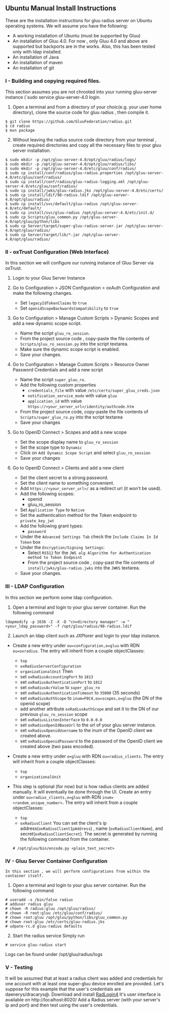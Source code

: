 ## Ubuntu Manual Install Instructions

These are the installation instructions for gluu radius 
server on Ubuntu operating systems.
We will assume you have the following:
  - A working installation of Ubuntu (must be supported by Gluu)
  - An installation of Gluu 4.0. For now , only Gluu 4.0 and above are supported but backports are in the works.
  Also, this has been tested only with ldap installed.
  - An installation of Java 
  - An installation of maven
  - An installation of git

### I - Building and copying required files. 
 This section assumes you are not chrooted into your running gluu-server instance (`sudo service gluu-server-4.0 login.

 1. Open a terminal and from a directory of your choic(e.g. your user home directory), clone the source code for gluu radius , then compile it.
 ```
 $ git clone https://github.com/GluuFederation/radius.git
 $ cd radius
 $ mvn package
 ```
2. Without leaving the radius source code directory from your terminal , create required directories 
and copy all the necessary files to your gluu server installation.
```
$ sudo mkdir -p /opt/gluu-server-4.0/opt/gluu/radius/logs/
$ sudo mkdir -p /opt/gluu-server-4.0/opt/gluu/radius/libs/
$ sudo mkdir -p /opt/gluu-server-4.0/etc/gluu/conf/radius/
$ sudo cp install/conf/radius/gluu-radius.properties /opt/gluu-server-4.0/etc/gluu/conf/radius/
$ sudo cp install/conf/radius/gluu-radius-logging.xml /opt/gluu-server-4.0/etc/gluu/conf/radius/
$ sudo cp install/jwks/gluu-radius.jks /opt/gluu-server-4.0/etc/certs/
$ sudo cp install/ldif/98-radius.ldif /opt/gluu-server-4.0/opt/gluu/radius/
$ sudo cp install/svc/default/gluu-radius /opt/gluu-server-4.0/etc/default/
$ sudo cp install/svc/gluu-radius /opt/gluu-server-4.0/etc/init.d/
$ sudo cp Scripts/gluu_common.py /opt/gluu-server-4.0/opt/gluu/python/libs
$ sudo cp Server/target/super-gluu-radius-server.jar /opt/gluu-server-4.0/opt/gluu/radius/
$ sudo cp Server/target/lib/*.jar /opt/gluu-server-4.0/opt/gluu/radius/
```

### II - oxTrust Configuration (Web Interface) 
  In this section we will configure our running instance of Gluu Server via oxTrust. 

1. Login to your Gluu Server Instance

2. Go to Configuration > JSON Configuration > oxAuth Configuration and make the following changes. 
    - Set `legacyIdTokenClaims` to `true`
    - Set `openidScopeBackwardsCompatibility` to `true`

3. Go to Configuration > Manage Custom Scripts > Dynamic Scopes and add a new dynamic scope script. 
    - Name the script `gluu_ro_session`.
    - From the project source code , copy-paste the file contents of `Scripts/gluu_ro_session.py` into the script textarea.
    - Make sure the dynamic scope script is enabled.
    - Save your changes.

4. Go to Configuration > Manage Custom Scripts > Resource Owner Password Credentials and add a new script 
    - Name the script `super_gluu_ro`.
    - Add the following custom properties 
        - `credentials_file` with value `/etc/certs/super_gluu_creds.json`
        - `notification_service_mode` with value `gluu`
        - `application_id` with value `https://<your_server_url>/identity/authcode.htm`
    - From the project source code, copy-paste the file contents of `Scripts/super_gluu_ro.py` into the script textarea 
    - Save your changes 

5. Go to OpenID Connect > Scopes and add a new scope 
    - Set the scope display name to `gluu_ro_session`
    - Set the scope type to `Dynamic`
    - Click on `Add Dynamic Scope Script` and select `gluu_ro_session`
    - Save your changes 

6. Go to OpenID Connect > Clients and add a new client 
    - Set the client secret to a strong password.
    - Set the client name to something convenient.
    - Add `https://<your_server_url>/` as a redirect url (it won't be used).
    - Add the following scopes:
        - openid 
        - gluu_ro_session
    - Set `Application Type` to `Native`
    - Set the authentication method for the Token endpoint to `private_key_jwt`
    - Add the following grant types:
        - `password`
    - Under the `Advanced Settings Tab` check the `Include Claims In Id Token` box 
    - Under the `Encryption/Signing Settings`:
        - Select `RS512` for the `JWS alg Algorithm for Authentication method to Token Endpoint`
        - From the project source code , copy-past the file contents of `install/jwks/gluu-radius.jwks` 
          into the `JWKS` textarea.
    - Save your changes. 

### III - LDAP Configuration 
  In this section we perform some ldap configuration.
1. Open a terminal and login to your gluu server container. Run the following command 
```
ldapmodify -p 1636 -Z -X -D "cn=directory manager" -w "<your_ldap_password>" -f /opt/gluu/radius/98-radius.ldif
```
2. Launch an ldap client such as JXPlorer and login to your ldap instance. 
- Create a new entry under `ou=configuration,o=gluu` with RDN `ou=oxradius`.
  The entry will inherit from a couple objectClasses:
    - `top`
    - `oxRadiusServerConfiguration`
    - `organizationalUnit`
  Then
    - set `oxRadiusAccountingPort`  to `1813` 
    - set `oxRadiusAuthenticationPort` to `1812`
    - set `oxRadiusAcrValue` to `super_gluu_ro`
    - set `oxRadiusAuthenticationTimeout` to `35000` (35 seconds)
    - set `oxRadiusAuthScope` to `inum=F0C4,ou=scopes,o=gluu` (the DN of the openid scope)
    - add another attribute `oxRadiusAuthScope` and set it to the DN of our previous `gluu_ro_session` scope
    - set `oxRadiusListenInterface` to `0.0.0.0` 
    - set `oxRadiusOpenIdBaseUrl` to the url of your gluu server instance.
    - set `oxRadiusOpenidUsername` to the inum of the OpenID client we created above.
    - set `oxRadiusOpenidPassword` to the password of the OpenID client we created above (two pass encoded).

- Create a new entry under `o=gluu` with RDN `ou=radius_clients`.
  The entry will inherit from a couple objectClasses:
    - `top`
    - `organizationalUnit`
- This step is optional (for now) but is how radius clients are added manually. It will eventually
  be done through the UI. 
  Create an entry under `ou=radius_clients,o=gluu` with RDN `inum=<random_unique_number>`.
  The entry will inherit from a couple objectClasses:
    - `top`
    - `oxRadiusClient`
  You can set the client's ip address(`oxRadiusClientIpAddress`) , name (`oxRadiusClientName`),
  and secret(`oxRadiusClientSecret`). The secret is generated by running the following command 
  from the container.
  ```
  # /opt/gluu/bin/encode.py <plain_text_secret>
  ```

### IV - Gluu Server Container Configuration
    In this section , we will perform configurations from within the container itself.
1. Open a terminal and login to your gluu server container. Run the following command
```
# useradd -s /bin/false radius
# adduser radius gluu
# chown -R radius:gluu /opt/gluu/radius/
# chown -R root:gluu /etc/gluu/conf/radius/
# chown root:gluu /opt/gluu/python/libs/gluu_common.py
# chown root:gluu /etc/certs/gluu-radius.jks
# udpate-rc.d gluu-radius defaults
```

2. Start the radius service 
Simply run
```
# service gluu-radius start
```
Logs can be found under /opt/gluu/radius/logs 


### V - Testing  
 It will be assumed that at least a radius client was added and credentials for one account 
 with at least one super-gluu device enrolled are provided. 
 Let's suppose for this example that the user's credentials are daenerys/dracarys@.
 Download and install [RadLogin4](https://www.iea-software.com/products/radiusnt/radlogin4.cfm)
 It's user interface is available on http://localhost:8020/ 
 Add a Radius server (with your server's ip and port) and then test using the user's credentials.
 



